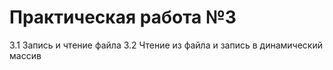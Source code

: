 # Практическая работа №3
3.1 Запись и чтение файла
3.2 Чтение из файла и запись в динамический массив
